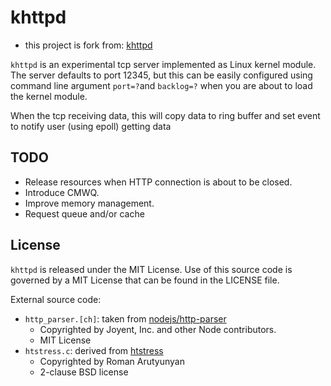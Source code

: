 # khttpd
* this project is fork from: [khttpd](https://github.com/sysprog21/khttpd)

`khttpd` is an experimental tcp server implemented as Linux kernel module.
The server defaults to port 12345, but this can be easily configured using
command line argument `port=?`and  `backlog=?` when you are about to load
the kernel module.

When the tcp receiving data, this will copy data to ring buffer and set event to notify user (using epoll) getting data
## TODO
* Release resources when HTTP connection is about to be closed.
* Introduce CMWQ.
* Improve memory management.
* Request queue and/or cache
## License

`khttpd` is released under the MIT License. Use of this source code is governed by
a MIT License that can be found in the LICENSE file.

External source code:
* `http_parser.[ch]`: taken from [nodejs/http-parser](https://github.com/nodejs/http-parser)
  - Copyrighted by Joyent, Inc. and other Node contributors.
  - MIT License
* `htstress.c`: derived from [htstress](https://github.com/arut/htstress)
  - Copyrighted by Roman Arutyunyan
  - 2-clause BSD license
